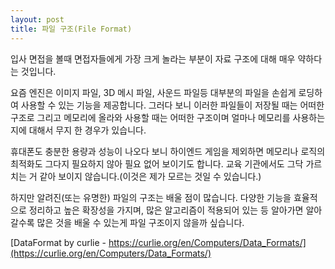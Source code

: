 ```yaml
---
layout: post
title: 파일 구조(File Format)
---
```


입사 면접을 볼때 면접자들에게 가장 크게 놀라는 부분이 자료 구조에 대해 매우 약하다는 것입니다. 

요즘 엔진은 이미지 파일, 3D 메시 파일, 사운드 파일등 대부분의 파일을 손쉽게 로딩하여 사용할 수 있는 기능을 제공합니다. 그러다 보니 이러한 파일들이 저장될 때는 어떠한 구조로 그리고 메모리에 올라와 사용할 때는 어떠한 구조이며 얼마나 메모리를 사용하는지에 대해서 무지 한 경우가 있습니다.

휴대폰도 충분한 용량과 성능이 나오다 보니 하이엔드 게임을 제외하면 메모리나 로직의 최적화도 그다지 필요하지 않아 필요 없어 보이기도 합니다. 교육 기관에서도 그닥 가르치는 거 같아 보이지 않습니다.(이것은 제가 모르는 것일 수 있습니다.)

하지만 알려진(또는 유명한) 파일의 구조는 배울 점이 많습니다. 다양한 기능을 효율적으로 정리하고 높은 확장성을 가지며, 많은 알고리즘이 적용되어 있는 등 알아가면 알아 갈수록 많은 것을 배울 수 있는게 파일 구조이지 않을까 싶습니다.

[DataFormat by curlie - https://curlie.org/en/Computers/Data_Formats/](https://curlie.org/en/Computers/Data_Formats/)
